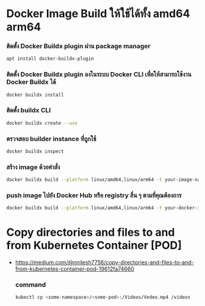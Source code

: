 # Docker Image Build ให้ใช้ได้ทั้ง amd64 arm64
  ### ติดตั้ง Docker Buildx plugin ผ่าน package manager
  ```sh
  apt install docker-buildx-plugin
  ```
  ### ติดตั้ง Docker Buildx plugin ลงในระบบ Docker CLI เพื่อให้สามารถใช้งาน Docker Buildx ได้
  ```sh
  docker buildx install
  ```
  ### ติดตั้ง buildx CLI
  ```sh
  docker buildx create --use
  ```
  ### ตรวจสอบ builder instance ที่ถูกใช้
  ```sh
  docker buildx inspect
  ```
  ### สร้าง image ด้วยคำสั่ง
  ```sh
  docker buildx build --platform linux/amd64,linux/arm64 -t your-image-name:tag .
  ```
  ### push image ไปยัง Docker Hub หรือ registry อื่น ๆ ตามที่คุณต้องการ
  ```sh
  docker buildx build --platform linux/amd64,linux/arm64 -t your-docker-id/your-image-name:tag --push .
  ```
# Copy directories and files to and from Kubernetes Container [POD]
- https://medium.com/@nnilesh7756/copy-directories-and-files-to-and-from-kubernetes-container-pod-19612fa74660
  ### command
  ```sh
  kubectl cp <some-namespace>/<some-pod>:/Videos/Vedeo.mp4 /videos
  ```
